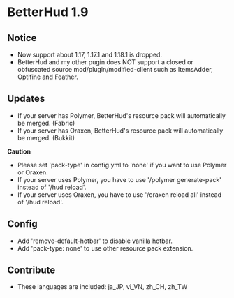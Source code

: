 # BetterHud 1.9

## Notice
- Now support about 1.17, 1.17.1 and 1.18.1 is dropped.
- BetterHud and my other pugin does NOT support a closed or obfuscated source mod/plugin/modified-client such as ItemsAdder, Optifine and Feather.

## Updates

- If your server has Polymer, BetterHud's resource pack will automatically be merged. (Fabric)
- If your server has Oraxen, BetterHud's resource pack will automatically be merged. (Bukkit)

**Caution**
- Please set 'pack-type' in config.yml to 'none' if you want to use Polymer or Oraxen.
- If your server uses Polymer, you have to use '/polymer generate-pack' instead of '/hud reload'.
- If your server uses Oraxen, you have to use '/oraxen reload all' instead of '/hud reload'.

## Config

- Add 'remove-default-hotbar' to disable vanilla hotbar.
- Add 'pack-type: none' to use other resource pack extension.

## Contribute
- These languages are included: ja_JP, vi_VN, zh_CH, zh_TW